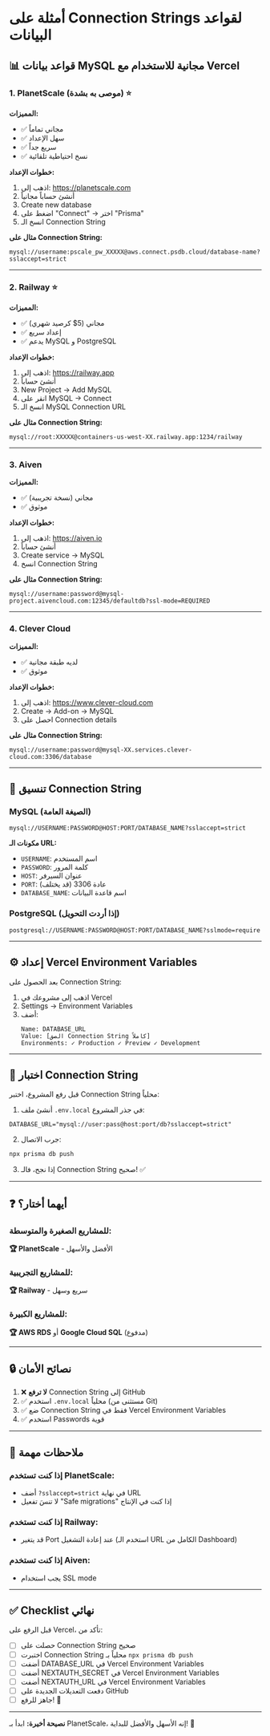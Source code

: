 # أمثلة على Connection Strings لقواعد البيانات

## 📊 قواعد بيانات MySQL مجانية للاستخدام مع Vercel

### 1. PlanetScale (موصى به بشدة) ⭐
**المميزات:**
- ✅ مجاني تماماً
- ✅ سهل الإعداد
- ✅ سريع جداً
- ✅ نسخ احتياطية تلقائية

**خطوات الإعداد:**
1. اذهب إلى: https://planetscale.com
2. أنشئ حساباً مجانياً
3. Create new database
4. اضغط على "Connect" → اختر "Prisma"
5. انسخ الـ Connection String

**مثال على Connection String:**
```
mysql://username:pscale_pw_XXXXX@aws.connect.psdb.cloud/database-name?sslaccept=strict
```

---

### 2. Railway ⭐
**المميزات:**
- ✅ مجاني (5$ كرصيد شهري)
- ✅ إعداد سريع
- ✅ يدعم MySQL و PostgreSQL

**خطوات الإعداد:**
1. اذهب إلى: https://railway.app
2. أنشئ حساباً
3. New Project → Add MySQL
4. انقر على MySQL → Connect
5. انسخ الـ MySQL Connection URL

**مثال على Connection String:**
```
mysql://root:XXXXX@containers-us-west-XX.railway.app:1234/railway
```

---

### 3. Aiven
**المميزات:**
- ✅ مجاني (نسخة تجريبية)
- ✅ موثوق

**خطوات الإعداد:**
1. اذهب إلى: https://aiven.io
2. أنشئ حساباً
3. Create service → MySQL
4. انسخ Connection String

**مثال على Connection String:**
```
mysql://username:password@mysql-project.aivencloud.com:12345/defaultdb?ssl-mode=REQUIRED
```

---

### 4. Clever Cloud
**المميزات:**
- ✅ لديه طبقة مجانية
- ✅ موثوق

**خطوات الإعداد:**
1. اذهب إلى: https://www.clever-cloud.com
2. Create → Add-on → MySQL
3. احصل على Connection details

**مثال على Connection String:**
```
mysql://username:password@mysql-XX.services.clever-cloud.com:3306/database
```

---

## 🔧 تنسيق Connection String

### MySQL (الصيغة العامة)
```
mysql://USERNAME:PASSWORD@HOST:PORT/DATABASE_NAME?sslaccept=strict
```

**مكونات الـ URL:**
- `USERNAME`: اسم المستخدم
- `PASSWORD`: كلمة المرور
- `HOST`: عنوان السيرفر
- `PORT`: عادة 3306 (قد يختلف)
- `DATABASE_NAME`: اسم قاعدة البيانات

### PostgreSQL (إذا أردت التحويل)
```
postgresql://USERNAME:PASSWORD@HOST:PORT/DATABASE_NAME?sslmode=require
```

---

## ⚙️ إعداد Vercel Environment Variables

بعد الحصول على Connection String:

1. اذهب إلى مشروعك في Vercel
2. Settings → Environment Variables
3. أضف:
   ```
   Name: DATABASE_URL
   Value: [الصق Connection String كاملاً]
   Environments: ✓ Production ✓ Preview ✓ Development
   ```

---

## 🧪 اختبار Connection String

قبل رفع المشروع، اختبر Connection String محلياً:

1. أنشئ ملف `.env.local` في جذر المشروع:
```env
DATABASE_URL="mysql://user:pass@host:port/db?sslaccept=strict"
```

2. جرب الاتصال:
```bash
npx prisma db push
```

3. إذا نجح، فالـ Connection String صحيح! ✅

---

## ❓ أيهما أختار؟

### للمشاريع الصغيرة والمتوسطة:
**🏆 PlanetScale** - الأفضل والأسهل

### للمشاريع التجريبية:
**🏆 Railway** - سريع وسهل

### للمشاريع الكبيرة:
**🏆 AWS RDS** أو **Google Cloud SQL** (مدفوع)

---

## 🔒 نصائح الأمان

1. ❌ **لا ترفع** Connection String إلى GitHub
2. ✅ استخدم `.env.local` محلياً (مستثنى من Git)
3. ✅ ضع Connection String فقط في Vercel Environment Variables
4. ✅ استخدم Passwords قوية

---

## 📝 ملاحظات مهمة

### إذا كنت تستخدم PlanetScale:
- أضف `?sslaccept=strict` في نهاية URL
- لا تنسَ تفعيل "Safe migrations" إذا كنت في الإنتاج

### إذا كنت تستخدم Railway:
- قد يتغير Port عند إعادة التشغيل (استخدم الـ URL الكامل من Dashboard)

### إذا كنت تستخدم Aiven:
- يجب استخدام SSL mode

---

## ✅ Checklist نهائي

قبل الرفع على Vercel، تأكد من:

- [ ] حصلت على Connection String صحيح
- [ ] اختبرت Connection String محلياً بـ `npx prisma db push`
- [ ] أضفت DATABASE_URL في Vercel Environment Variables
- [ ] أضفت NEXTAUTH_SECRET في Vercel Environment Variables
- [ ] أضفت NEXTAUTH_URL في Vercel Environment Variables
- [ ] دفعت التعديلات الجديدة على GitHub
- [ ] جاهز للرفع! 🚀

---

**نصيحة أخيرة:** ابدأ بـ PlanetScale، إنه الأسهل والأفضل للبداية! 🎯

